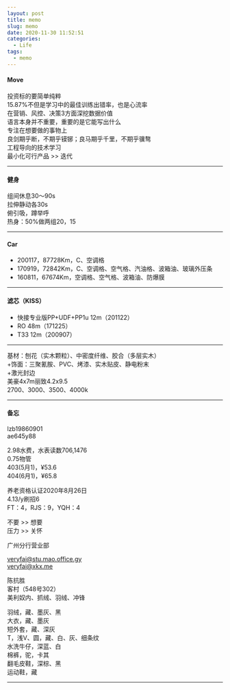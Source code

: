 ```yaml
---
layout: post
title: memo
slug: memo
date: 2020-11-30 11:52:51
categories: 
  - Life
tags: 
  - memo
---
```



#### Move

投资标的要简单纯粹  
15.87%不但是学习中的最佳训练出错率，也是心流率  
在营销、风控、决策3方面深挖数据价值  
语言本身并不重要，重要的是它能写出什么  
专注在想要做的事物上  
良剑期乎断，不期乎镆铘；良马期乎千里，不期乎骥骜  
工程导向的技术学习  
最小化可行产品 >> 迭代 

-----
#### 健身
组间休息30～90s  
拉伸静动各30s  
俯引吸，蹲举呼  
热身：50%做两组20，15

-----
#### Car  

* 200117，87728Km，C、空调格
* 170919，72842Km，C、空调格、空气格、汽油格、波箱油、玻璃外压条
* 160811，67674Km，空调格、空气格、波箱油、防爆膜
-----
#### 滤芯（KISS）
- 快接专业版PP+UDF+PP1u 12m（201122）
- RO 48m（171225）
- T33 12m（200907）

-----
基材：刨花（实木颗粒）、中密度纤维、胶合（多层实木）  
+饰面：三聚氰胺、PVC、烤漆、实木贴皮、静电粉末  
+激光封边  
美豪4x7m丽致4.2x9.5  
2700、3000、3500、4000k  

-----
#### 备忘

lzb19860901  
ae645y88

2.98水费，水表读数706,1476  
0.75物管  
403(5月1)，¥53.6  
404(6月1)，¥65.8

养老资格认证2020年8月26日  
4.13/y刷招6  
FT：4，RJS：9，YQH：4 

不要 >> 想要  
压力 >> 关怀  

广州分行营业部

veryfai@stu.mao.office.gy  
veryfai@xkx.me

陈抗胜  
客村（548号302）  
美利奴内、抓绒、羽绒、冲锋

羽绒，藏、墨灰、黑  
大衣，藏、墨灰  
短外套，藏、深灰  
T，浅V、圆，藏、白、灰、细条纹  
水洗牛仔，深蓝、白  
棉裤，驼，卡其  
翻毛皮鞋，深棕、黑  
运动鞋，藏

-----

